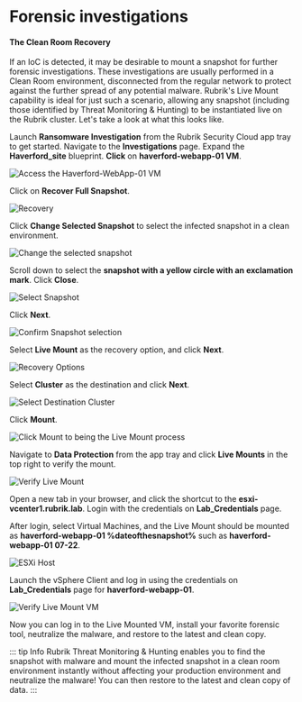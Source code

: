# Forensic investigations

#### The Clean Room Recovery

If an IoC is detected, it may be desirable to mount a snapshot for further forensic investigations. These investigations are usually performed in a Clean Room environment, disconnected from the regular network to protect against the further spread of any potential malware. Rubrik's Live Mount capability is ideal for just such a scenario, allowing any snapshot (including those identified by Threat Monitoring & Hunting) to be instantiated live on the Rubrik cluster. Let's take a look at what this looks like.

Launch **Ransomware Investigation** from the Rubrik Security Cloud app tray to get started. Navigate to the **Investigations** page. Expand the **Haverford_site** blueprint. **Click** on **haverford-webapp-01 VM**.

![Access the Haverford-WebApp-01 VM](./images/access_haverford_vm.gif)

Click on **Recover Full Snapshot**.

![Recovery](./images/recover_full_snapshot.png)

Click **Change Selected Snapshot** to select the infected snapshot in a clean environment. 

![Change the selected snapshot](./images/change_selected_snapshot.png)

Scroll down to select the **snapshot with a yellow circle with an exclamation mark**. Click **Close**.

![Select Snapshot](./images/anomalous_behaviour_detected.png)

Click **Next**.

![Confirm Snapshot selection](./images/confirm_snapshot_selection.png)

Select **Live Mount** as the recovery option, and click **Next**. 

![Recovery Options](./images/live_mount.png)

Select **Cluster** as the destination and click **Next**.

![Select Destination Cluster](./images/vm_recovery.png)

Click **Mount**.

![Click Mount to being the Live Mount process](./images/mount.png)

Navigate to **Data Protection** from the app tray and click **Live Mounts** in the top right to verify the mount.

![Verify Live Mount](./images/verifyLM.gif)

Open a new tab in your browser, and click the shortcut to the **esxi-vcenter1.rubrik.lab**. Login with the credentials on **Lab_Credentials** page. 

After login, select Virtual Machines, and the Live Mount should be mounted as **haverford-webapp-01 %dateofthesnapshot%** such as **haverford-webapp-01 07-22**.

![ESXi Host ](./images/FI9.gif)

Launch the vSphere Client and log in using the credentials on **Lab_Credentials** page for **haverford-webapp-01**. 

![Verify Live Mount VM](./images/verifyLM-(1).gif)

Now you can log in to the Live Mounted VM, install your favorite forensic tool, neutralize the malware, and restore to the latest and clean copy.

::: tip Info
Rubrik Threat Monitoring & Hunting enables you to find the snapshot with malware and mount the infected snapshot in a clean room environment instantly without affecting your production environment and neutralize the malware! 
You can then restore to the latest and clean copy of data.
:::